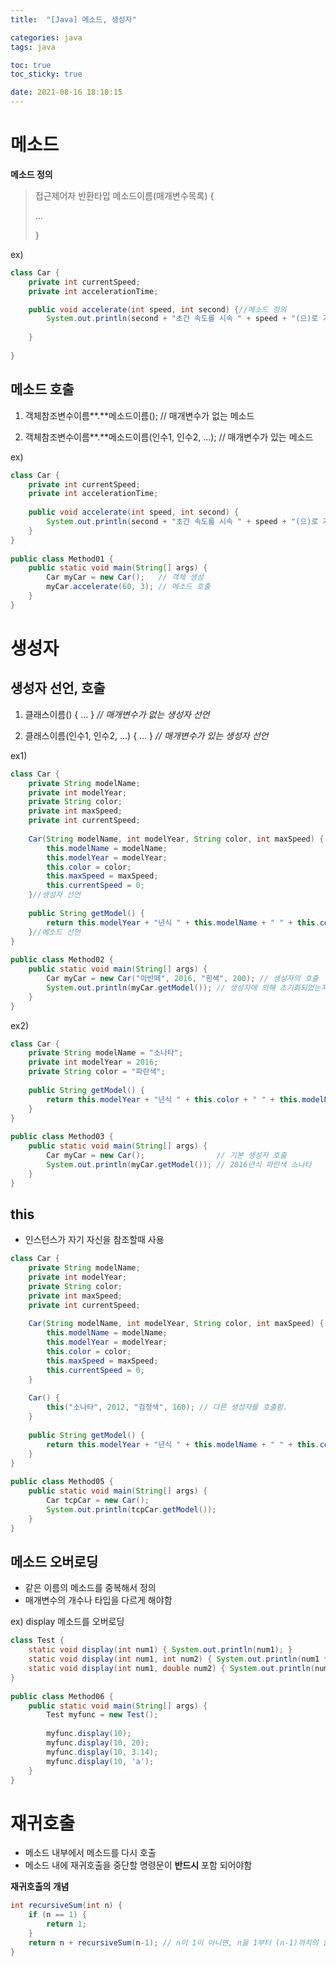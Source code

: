```yaml
---
title:  "[Java] 메소드, 생성자"

categories: java
tags: java

toc: true
toc_sticky: true

date: 2021-08-16 18:10:15
---
```


# 메소드

**메소드 정의**

>접근제어자 반환타입 메소드이름(매개변수목록) { 
>
>...
>
>}

ex)

```java
class Car {
    private int currentSpeed;
    private int accelerationTime;

    public void accelerate(int speed, int second) {//메소드 정의
        System.out.println(second + "초간 속도를 시속 " + speed + "(으)로 가속함!!");
        
    }
   
}
```

## 메소드 호출

1. 객체참조변수이름**.**메소드이름();          // 매개변수가 없는 메소드

2. 객체참조변수이름**.**메소드이름(인수1, 인수2, ...); // 매개변수가 있는 메소드

ex)

```java
class Car {
    private int currentSpeed;
    private int accelerationTime;
 
    public void accelerate(int speed, int second) {
        System.out.println(second + "초간 속도를 시속 " + speed + "(으)로 가속함!!");
    }
}
 
public class Method01 {
    public static void main(String[] args) {
        Car myCar = new Car();   // 객체 생성
        myCar.accelerate(60, 3); // 메소드 호출
    }
}
```

# 생성자

## 생성자 선언, 호출

1. 클래스이름() { ... }          *// 매개변수가 없는 생성자 선언*

2. 클래스이름(인수1, 인수2, ...) { ... } *// 매개변수가 있는 생성자 선언*

ex1) 

```java
class Car {
    private String modelName;
    private int modelYear;
    private String color;
    private int maxSpeed;
    private int currentSpeed;
 
    Car(String modelName, int modelYear, String color, int maxSpeed) {
        this.modelName = modelName;
        this.modelYear = modelYear;
        this.color = color;
        this.maxSpeed = maxSpeed;
        this.currentSpeed = 0;
    }//생성자 선언
 
    public String getModel() {
        return this.modelYear + "년식 " + this.modelName + " " + this.color;
    }//메소드 선언
}
 
public class Method02 {
    public static void main(String[] args) {
        Car myCar = new Car("아반떼", 2016, "흰색", 200); // 생성자의 호출
        System.out.println(myCar.getModel()); // 생성자에 의해 초기화되었는지를 확인함.
    }
}
```

ex2)

```java
class Car {
    private String modelName = "소나타";
    private int modelYear = 2016;
    private String color = "파란색";
 
    public String getModel() {
        return this.modelYear + "년식 " + this.color + " " + this.modelName;
    }
}
 
public class Method03 {
    public static void main(String[] args) {
        Car myCar = new Car();                // 기본 생성자 호출
        System.out.println(myCar.getModel()); // 2016년식 파란색 소나타
    }
}
```

## this 

- 인스턴스가 자기 자신을 참조할때 사용

```java
class Car {
    private String modelName;
    private int modelYear;
    private String color;
    private int maxSpeed;
    private int currentSpeed;
 
    Car(String modelName, int modelYear, String color, int maxSpeed) {
        this.modelName = modelName;
        this.modelYear = modelYear;
        this.color = color;
        this.maxSpeed = maxSpeed;
        this.currentSpeed = 0;
    }
 
    Car() {
        this("소나타", 2012, "검정색", 160); // 다른 생성자를 호출함.
    }
 
    public String getModel() {
        return this.modelYear + "년식 " + this.modelName + " " + this.color;
    }
}
 
public class Method05 {
    public static void main(String[] args) {
        Car tcpCar = new Car(); 
        System.out.println(tcpCar.getModel());
    }
}
```

## 메소드 오버로딩

- 같은 이름의 메소드를 중복해서 정의
- 매개변수의 개수나 타입을 다르게 해야함

ex) display 메소드를 오버로딩

```java
class Test {
    static void display(int num1) { System.out.println(num1); }
    static void display(int num1, int num2) { System.out.println(num1 * num2); }
    static void display(int num1, double num2) { System.out.println(num1 + num2); }
}
 
public class Method06 {
    public static void main(String[] args) {
        Test myfunc = new Test();
 
        myfunc.display(10);
        myfunc.display(10, 20);
        myfunc.display(10, 3.14);
        myfunc.display(10, 'a');
    }
}
```

# 재귀호출

- 메소드 내부에서 메소드를 다시 호출
- 메소드 내에 재귀호출을 중단할 명령문이 **반드시** 포함 되어야함

**재귀호출의 개념**

```java
int recursiveSum(int n) {
    if (n == 1) {             
        return 1;
    }
    return n + recursiveSum(n-1); // n이 1이 아니면, n을 1부터 (n-1)까지의 합과 더한 값을 반환함.
}
```




